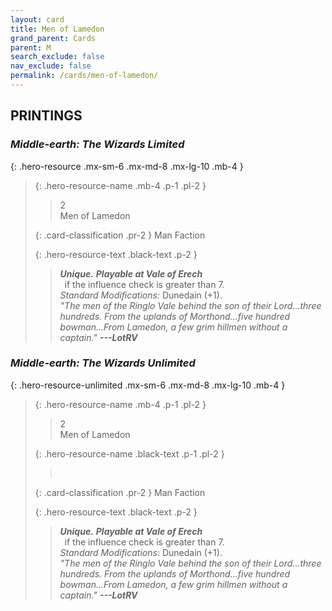 ```yaml
---
layout: card
title: Men of Lamedon
grand_parent: Cards
parent: M
search_exclude: false
nav_exclude: false
permalink: /cards/men-of-lamedon/
---
```


## PRINTINGS


### _Middle-earth: The Wizards Limited_

{: .hero-resource .mx-sm-6 .mx-md-8 .mx-lg-10 .mb-4 }
> {: .hero-resource-name .mb-4 .p-1 .pl-2 }
> > <div class="card-mp">2</div>
> > <div class="card-name">Men of Lamedon</div>
>
> {: .card-classification .pr-2 }
> Man Faction
>
> {: .hero-resource-text .black-text .p-2 }
> > _**Unique.**_ ***Playable at Vale of Erech*** <br>&ensp;if the influence check is greater than 7.  <br>_Standard Modifications:_ Dunedain (+1). <br>_"The men of the Ringlo Vale behind the son of their Lord...three hundreds. From the uplands of Morthond...five hundred bowman...From Lamedon, a few grim hillmen without a captain."_ ***---&#65279;LotRV*** 
> 

### _Middle-earth: The Wizards Unlimited_

{: .hero-resource-unlimited .mx-sm-6 .mx-md-8 .mx-lg-10 .mb-4 }
> {: .hero-resource-name .mb-4 .p-1 .pl-2 }
> > <div class="card-mp">2</div>
> > <div class="card-name">Men of Lamedon</div>
>
> {: .hero-resource-name .black-text .p-1 .pl-2 }
> > &nbsp;
>
> {: .card-classification .pr-2 }
> Man Faction
>
> {: .hero-resource-text .black-text .p-2 }
> > _**Unique.**_ ***Playable at Vale of Erech*** <br>&ensp;if the influence check is greater than 7.  <br>_Standard Modifications:_ Dunedain (+1). <br>_"The men of the Ringlo Vale behind the son of their Lord...three hundreds. From the uplands of Morthond...five hundred bowman...From Lamedon, a few grim hillmen without a captain."_ ***---&#65279;LotRV*** 
> 
